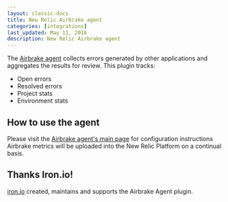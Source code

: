 ```yaml
---
layout: classic-docs
title: New Relic Airbrake agent
categories: [integrations]
last_updated: May 11, 2016
description: New Relic Airbrake agent
---
```


The [Airbrake agent](http://newrelic.com/plugins/ironio/105) collects errors generated by other applications and aggregates the results for review. This plugin tracks:

- Open errors
- Resolved errors
- Project stats
- Environment stats

## How to use the agent
Please visit the [Airbrake agent's main page](http://newrelic.com/plugins/ironio/105) for configuration instructions
Airbrake metrics will be uploaded into the New Relic Platform on a continual basis.

## Thanks Iron.io!
[iron.io](https://Iron.io) created, maintains and supports the Airbrake Agent plugin.
